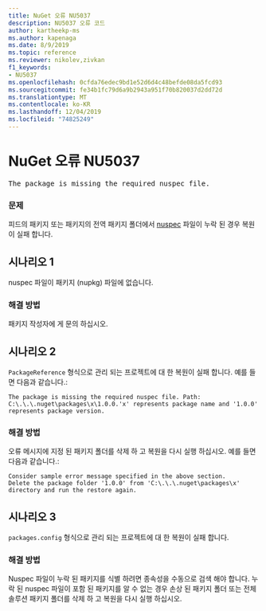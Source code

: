```yaml
---
title: NuGet 오류 NU5037
description: NU5037 오류 코드
author: kartheekp-ms
ms.author: kapenaga
ms.date: 8/9/2019
ms.topic: reference
ms.reviewer: nikolev,zivkan
f1_keywords:
- NU5037
ms.openlocfilehash: 0cfda76edec9bd1e52d6d4c48befde08da5fcd93
ms.sourcegitcommit: fe34b1fc79d6a9b2943a951f70b820037d2dd72d
ms.translationtype: MT
ms.contentlocale: ko-KR
ms.lasthandoff: 12/04/2019
ms.locfileid: "74825249"
---
```

# <a name="nuget-error-nu5037"></a>NuGet 오류 NU5037
<pre>The package is missing the required nuspec file.</pre>

### <a name="issue"></a>문제

피드의 패키지 또는 패키지의 전역 패키지 폴더에서 [nuspec](../nuspec.md) 파일이 누락 된 경우 복원이 실패 합니다.

## <a name="scenario-1"></a>시나리오 1

nuspec 파일이 패키지 (nupkg) 파일에 없습니다.

### <a name="solution"></a>해결 방법

패키지 작성자에 게 문의 하십시오. 

## <a name="scenario-2"></a>시나리오 2

`PackageReference` 형식으로 관리 되는 프로젝트에 대 한 복원이 실패 합니다. 예를 들면 다음과 같습니다.:

```
The package is missing the required nuspec file. Path: C:\.\.\.nuget\packages\x\1.0.0.'x' represents package name and '1.0.0' represents package version.
```

### <a name="solution"></a>해결 방법

오류 메시지에 지정 된 패키지 폴더를 삭제 하 고 복원을 다시 실행 하십시오. 예를 들면 다음과 같습니다.:

```
Consider sample error message specified in the above section.
Delete the package folder '1.0.0' from 'C:\.\.\.nuget\packages\x' directory and run the restore again.
```

## <a name="scenario-3"></a>시나리오 3

`packages.config` 형식으로 관리 되는 프로젝트에 대 한 복원이 실패 합니다.

### <a name="solution"></a>해결 방법

Nuspec 파일이 누락 된 패키지를 식별 하려면 종속성을 수동으로 검색 해야 합니다. 누락 된 nuspec 파일이 포함 된 패키지를 알 수 없는 경우 손상 된 패키지 폴더 또는 전체 솔루션 패키지 폴더를 삭제 하 고 복원을 다시 실행 하십시오.